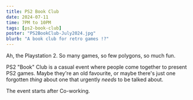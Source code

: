 ```yaml
---
title: PS2 Book Club
date: 2024-07-11
time: 7PM to 10PM
tags: [ps2-book-club]
poster: "PS2BookClub-July2024.jpg"
blurb: "A book club for retro games !?"
---
```


Ah, the Playstation 2. So many games, so few polygons, so much fun.

PS2 "Book" Club is a casual event where people come together to present PS2 games. Maybe they're an old favourite, or maybe there's just one forgotten *thing* about one that urgently *needs* to be talked about.

The event starts after Co-working.